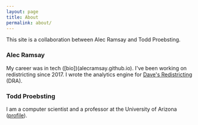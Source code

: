 ```yaml
---
layout: page
title: About
permalink: about/
---
```


This site is a collaboration between Alec Ramsay and Todd Proebsting.

### Alec Ramsay

My career was in tech ([bio])(alecramsay.github.io).
I've been working on redistricting since 2017.
I wrote the analytics engine for [Dave's Redistricting](https://davesredistricting.org/) (DRA).

### Todd Proebsting
 
I am a computer scientist and a professor at the University of Arizona ([profile](http://proebsting.cs.arizona.edu/)).  
